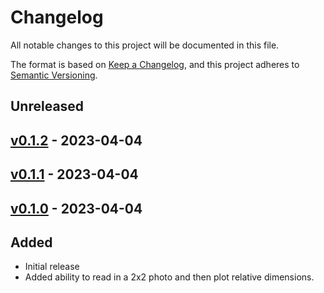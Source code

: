 # Changelog

All notable changes to this project will be documented in this file.

The format is based on [Keep a Changelog](https://keepachangelog.com/en/1.0.0/),
and this project adheres to [Semantic Versioning](https://semver.org/spec/v2.0.0.html).

## Unreleased

## [v0.1.2](https://github.com/ro-mish/GridSculpt/releases/tag/v0.1.2) - 2023-04-04

## [v0.1.1](https://github.com/ro-mish/GridSculpt/releases/tag/v0.1.1) - 2023-04-04

## [v0.1.0](https://github.com/ro-mish/GridSculpt/releases/tag/v0.1.0) - 2023-04-04

## Added

- Initial release
- Added ability to read in a 2x2 photo and then plot relative dimensions.

